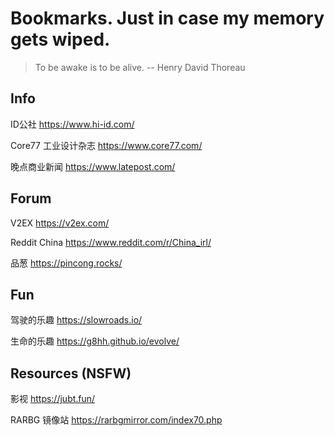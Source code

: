 # Bookmarks. Just in case my memory gets wiped.

> To be awake is to be alive.  -- Henry David Thoreau 

## Info

ID公社
https://www.hi-id.com/

Core77 工业设计杂志
https://www.core77.com/

晚点商业新闻
https://www.latepost.com/

## Forum

V2EX
https://v2ex.com/

Reddit China
https://www.reddit.com/r/China_irl/

品葱
https://pincong.rocks/

## Fun

驾驶的乐趣
https://slowroads.io/

生命的乐趣
https://g8hh.github.io/evolve/

## Resources (NSFW)

影视
https://jubt.fun/

RARBG 镜像站
https://rarbgmirror.com/index70.php
